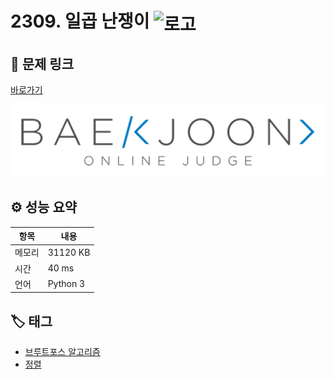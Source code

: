 # 2309. 일곱 난쟁이 <img src="https://d2gd6pc034wcta.cloudfront.net/tier/5.svg" alt="로고" height="32" style="vertical-align: middle;" />

## 🔗 문제 링크

[바로가기](https://www.acmicpc.net/problem/2309)

![백준 로고](../../images/boj.png)

## ⚙️ 성능 요약

| 항목   | 내용     |
| ------ | -------- |
| 메모리 | 31120 KB |
| 시간   | 40 ms    |
| 언어   | Python 3 |

## 🏷️ 태그

- [브루트포스 알고리즘](https://www.acmicpc.net/problemset?sort=ac_desc&algo=125)
- [정렬](https://www.acmicpc.net/problemset?sort=ac_desc&algo=97)
